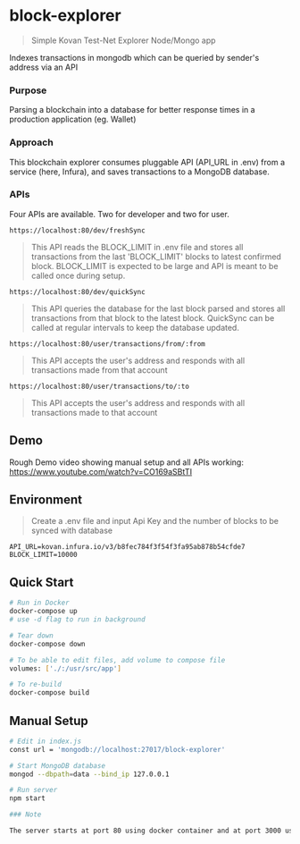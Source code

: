 # block-explorer

> Simple Kovan Test-Net Explorer Node/Mongo app

Indexes transactions in mongodb which can be queried by sender's address via an API

### Purpose

Parsing a blockchain into a database for better response times in a production application (eg. Wallet)

### Approach

This blockchain explorer consumes pluggable API (API_URL in .env) from a service (here, Infura), and saves transactions to a MongoDB database.

### APIs

Four APIs are available. Two for developer and two for user.
```
https://localhost:80/dev/freshSync
```
> This API reads the BLOCK_LIMIT in .env file and stores all transactions from the last 'BLOCK_LIMIT' blocks to latest confirmed block. BLOCK_LIMIT is expected to be large and API is meant to be called once during setup.

```
https://localhost:80/dev/quickSync
```
> This API queries the database for the last block parsed and stores all transactions from that block to the latest block. QuickSync can be called at regular intervals to keep the database updated.

```
https://localhost:80/user/transactions/from/:from
```
> This API accepts the user's address and responds with all transactions made from that account

```
https://localhost:80/user/transactions/to/:to
```
> This API accepts the user's address and responds with all transactions made to that account

## Demo

Rough Demo video showing manual setup and all APIs working: https://www.youtube.com/watch?v=CO169aSBtTI

## Environment

> Create a .env file and input Api Key and the number of blocks to be synced with database

```
API_URL=kovan.infura.io/v3/b8fec784f3f54f3fa95ab878b54cfde7
BLOCK_LIMIT=10000

```
## Quick Start

```bash
# Run in Docker
docker-compose up
# use -d flag to run in background

# Tear down
docker-compose down

# To be able to edit files, add volume to compose file
volumes: ['./:/usr/src/app']

# To re-build
docker-compose build
```
## Manual Setup

```bash
# Edit in index.js
const url = 'mongodb://localhost:27017/block-explorer'

# Start MongoDB database
mongod --dbpath=data --bind_ip 127.0.0.1

# Run server
npm start

### Note

The server starts at port 80 using docker container and at port 3000 using manual setup.
